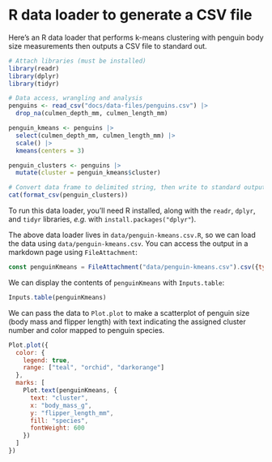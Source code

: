# R data loader to generate a CSV file

Here’s an R data loader that performs k-means clustering with penguin body size measurements then outputs a CSV file to standard out.

```r
# Attach libraries (must be installed)
library(readr)
library(dplyr)
library(tidyr)

# Data access, wrangling and analysis
penguins <- read_csv("docs/data-files/penguins.csv") |>
  drop_na(culmen_depth_mm, culmen_length_mm)

penguin_kmeans <- penguins |>
  select(culmen_depth_mm, culmen_length_mm) |>
  scale() |>
  kmeans(centers = 3)

penguin_clusters <- penguins |>
  mutate(cluster = penguin_kmeans$cluster)

# Convert data frame to delimited string, then write to standard output
cat(format_csv(penguin_clusters))
```

<div class="note">

To run this data loader, you’ll need R installed, along with the `readr`, `dplyr`, and `tidyr` libraries, _e.g._ with `install.packages("dplyr"`).

</div>

The above data loader lives in `data/penguin-kmeans.csv.R`, so we can load the data using `data/penguin-kmeans.csv`. You can access the output in a markdown page using `FileAttachment`:

```js echo
const penguinKmeans = FileAttachment("data/penguin-kmeans.csv").csv({typed: true});
```

We can display the contents of `penguinKmeans` with `Inputs.table`:

```js echo
Inputs.table(penguinKmeans)
```

We can pass the data to `Plot.plot` to make a scatterplot of penguin size (body mass and flipper length) with text indicating the assigned cluster number and color mapped to penguin species.

```js echo
Plot.plot({
  color: {
    legend: true,
    range: ["teal", "orchid", "darkorange"]
  },
  marks: [
    Plot.text(penguinKmeans, {
      text: "cluster",
      x: "body_mass_g",
      y: "flipper_length_mm",
      fill: "species",
      fontWeight: 600
    })
  ]
})
```
